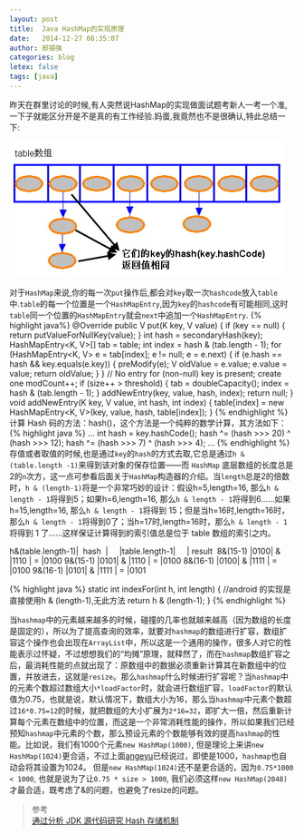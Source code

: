 ```yaml
---
layout: post
title:  Java HashMap的实现原理
date:   2014-12-27 08:35:07
author: 郝锡强
categories: blog
letex: false
tags: [java]
---
```

昨天在群里讨论的时候,有人突然说HashMap的实现做面试题考新人一考一个准,一下子就能区分开是不是真的有工作经验.妈蛋,我竟然也不是很确认,特此总结一下:

![hashmap01](/source/images/blog/hashmap01.jpg)

<!-- more -->
对于`HashMap`来说,你的每一次`put`操作后,都会对`key`取一次`hashcode`放入`table`中.`table`的每一个位置是一个`HashMapEntry`,因为`key`的`hashcode`有可能相同,这时`table`同一个位置的`HashMapEntry`就会`next`中追加一个`HashMapEntry`.
{% highlight java%}
@Override public V put(K key, V value) {
    if (key == null) {
        return putValueForNullKey(value);
    }
    int hash = secondaryHash(key);
    HashMapEntry<K, V>[] tab = table;
    int index = hash & (tab.length - 1);
    for (HashMapEntry<K, V> e = tab[index]; e != null; e = e.next) {
        if (e.hash == hash && key.equals(e.key)) {
            preModify(e);
            V oldValue = e.value;
            e.value = value;
            return oldValue;
        }
    }
    // No entry for (non-null) key is present; create one
    modCount++;
    if (size++ > threshold) {
        tab = doubleCapacity();
        index = hash & (tab.length - 1);
    }
    addNewEntry(key, value, hash, index);
    return null;
}
void addNewEntry(K key, V value, int hash, int index) {
	table[index] = new HashMapEntry<K, V>(key, value, hash, table[index]);
}
{% endhighlight %}
计算 Hash 码的方法：hash()，这个方法是一个纯粹的数学计算，其方法如下：
{% highlight java %}
...
int hash = key.hashCode();
hash ^= (hash >>> 20) ^ (hash >>> 12);
hash ^= (hash >>> 7) ^ (hash >>> 4);
...
{% endhighlight %}
存值或者取值的时候,也是通过`key`的`hash`的方式去取,它总是通过`h &(table.length -1)`来得到该对象的保存位置——而 `HashMap` 底层数组的长度总是2的`n`次方，这一点可参看后面关于`HashMap`构造器的介绍。当`length`总是2的倍数时，`h & (length-1)`将是一个非常巧妙的设计：假设h=5,length=16, 那么`h & length - 1`将得到5；如果h=6,length=16, 那么`h & length - 1`将得到6……如果h=15,length=16, 那么`h & length - 1`将得到 15；但是当h=16时,length=16时，那么`h & length - 1`将得到0了；当h=17时,length=16时，那么`h & length - 1`将得到 1 了……这样保证计算得到的索引值总是位于 table 数组的索引之内。

h&(table.length-1)|&nbsp;&nbsp;hash&nbsp;&nbsp;|&nbsp;&nbsp;&nbsp;&nbsp;&nbsp;|table.length-1|&nbsp;&nbsp;&nbsp;&nbsp;&nbsp;|&nbsp;result&nbsp;
8&(15-1)          |0100|  &  |1110          |  =  |0100
9&(15-1)          |0101|  &  |1110          |  =  |0100
8&(16-1)          |0100|  &  |1111          |  =  |0100
9&(16-1)          |0101|  &  |1111          |  =  |0101

{% highlight java %}
static int indexFor(int h, int length) { 
	//android 的实现是直接使用h & (length-1),无此方法
    return h & (length-1); 
}
{% endhighlight %}

当`hashmap`中的元素越来越多的时候，碰撞的几率也就越来越高（因为数组的长度是固定的），所以为了提高查询的效率，就要对`hashmap`的数组进行扩容，数组扩容这个操作也会出现在`ArrayList`中，所以这是一个通用的操作，很多人对它的性能表示过怀疑，不过想想我们的“均摊”原理，就释然了，而在`hashmap`数组扩容之后，最消耗性能的点就出现了：原数组中的数据必须重新计算其在新数组中的位置，并放进去，这就是`resize`。那么`hashmap`什么时候进行扩容呢？当`hashmap`中的元素个数超过数组大小`*loadFactor`时，就会进行数组扩容，`loadFactor`的默认值为0.75，也就是说，默认情况下，数组大小为16，那么当`hashmap`中元素个数超过`16*0.75=12`的时候，就把数组的大小扩展为`2*16=32`，即扩大一倍，然后重新计算每个元素在数组中的位置，而这是一个非常消耗性能的操作，所以如果我们已经预知`hashmap`中元素的个数，那么预设元素的个数能够有效的提高`hashmap`的性能。比如说，我们有1000个元素`new HashMap(1000)`, 但是理论上来讲`new HashMap(1024)`更合适，不过上面[angeyu](http://www.iteye.com/topic/539465)已经说过，即使是1000，`hashmap`也自动会将其设置为1024。 但是`new HashMap(1024)`还不是更合适的，因为`0.75*1000 < 1000`, 也就是说为了让`0.75 * size > 1000`, 我们必须这样`new HashMap(2048)`才最合适，既考虑了&的问题，也避免了resize的问题。 

>参考<br/> [通过分析 JDK 源代码研究 Hash 存储机制](http://www.ibm.com/developerworks/cn/java/j-lo-hash/?ca=drs-tp4608)
